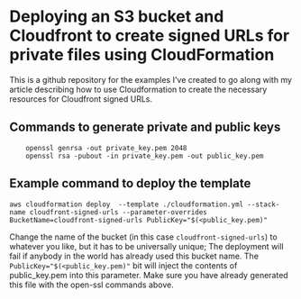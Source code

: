# Deploying an S3 bucket and Cloudfront to create signed URLs for private files using CloudFormation

This is a github repository for the examples I've created to go along with my article describing how to use Cloudformation to create the necessary resources for Cloudfront signed URLs.


## Commands to generate private and public keys

```
	openssl genrsa -out private_key.pem 2048
	openssl rsa -pubout -in private_key.pem -out public_key.pem
```

## Example command to deploy the template

```
aws cloudformation deploy  --template ./cloudformation.yml --stack-name cloudfront-signed-urls --parameter-overrides BucketName=cloudfront-signed-urls PublicKey="$(<public_key.pem)"
```

Change the name of the bucket (in this case `cloudfront-signed-urls`) to whatever you like, but it has to be universally unique; The deployment will fail if anybody in the world has already used this bucket name.
The `PublicKey="$(<public_key.pem)"` bit will inject the contents of public_key.pem into this parameter. Make sure you have already generated this file with the open-ssl commands above.